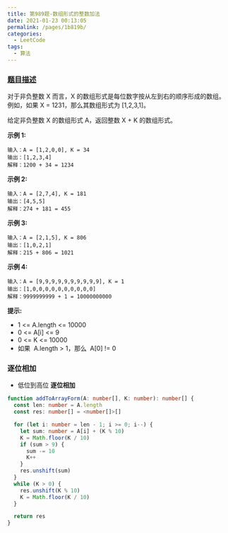 ```yaml
---
title: 第989题-数组形式的整数加法
date: 2021-01-23 00:13:05
permalink: /pages/1b819b/
categories:
  - LeetCode
tags:
  - 算法
---
```


### [题目描述](https://leetcode-cn.com/problems/add-to-array-form-of-integer/)

对于非负整数 <span class="span-shadow">X</span> 而言，<span class="span-shadow">X</span> 的数组形式是每位数字按从左到右的顺序形成的数组。例如，如果 <span class="span-shadow">X = 1231</span>，那么其数组形式为 <span class="span-shadow">[1,2,3,1]</span>。

给定非负整数 <span class="span-shadow">X</span> 的数组形式 <span class="span-shadow">A</span>，返回整数 <span class="span-shadow">X + K</span> 的数组形式。

<!-- more -->

**示例 1:**

```
输入：A = [1,2,0,0], K = 34
输出：[1,2,3,4]
解释：1200 + 34 = 1234
```

**示例 2:**

```
输入：A = [2,7,4], K = 181
输出：[4,5,5]
解释：274 + 181 = 455
```

**示例 3:**

```
输入：A = [2,1,5], K = 806
输出：[1,0,2,1]
解释：215 + 806 = 1021
```

**示例 4:**

```
输入：A = [9,9,9,9,9,9,9,9,9,9], K = 1
输出：[1,0,0,0,0,0,0,0,0,0,0]
解释：9999999999 + 1 = 10000000000
```

**提示:**

- <span class="span-shadow">1 <= A.length <= 10000</span>
- <span class="span-shadow">0 <= A[i] <= 9</span>
- <span class="span-shadow">0 <= K <= 10000</span>
- 如果  <span class="span-shadow">A.length > 1</span>，那么  <span class="span-shadow">A[0] != 0</span>

### 逐位相加

- 低位到高位 **逐位相加**

```TypeScript
function addToArrayForm(A: number[], K: number): number[] {
  const len: number = A.length
  const res: number[] = <number[]>[]

  for (let i: number = len - 1; i >= 0; i--) {
    let sum: number = A[i] + (K % 10)
    K = Math.floor(K / 10)
    if (sum > 9) {
      sum -= 10
      K++
    }
    res.unshift(sum)
  }
  while (K > 0) {
    res.unshift(K % 10)
    K = Math.floor(K / 10)
  }

  return res
}
```
